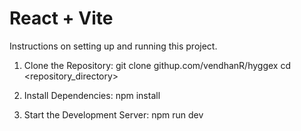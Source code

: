 # React + Vite

Instructions on setting up and running this project.

1. Clone the Repository:
  git clone githup.com/vendhanR/hyggex
  cd <repository_directory>

2. Install Dependencies:
   npm install

3. Start the Development Server:
    npm run dev   
